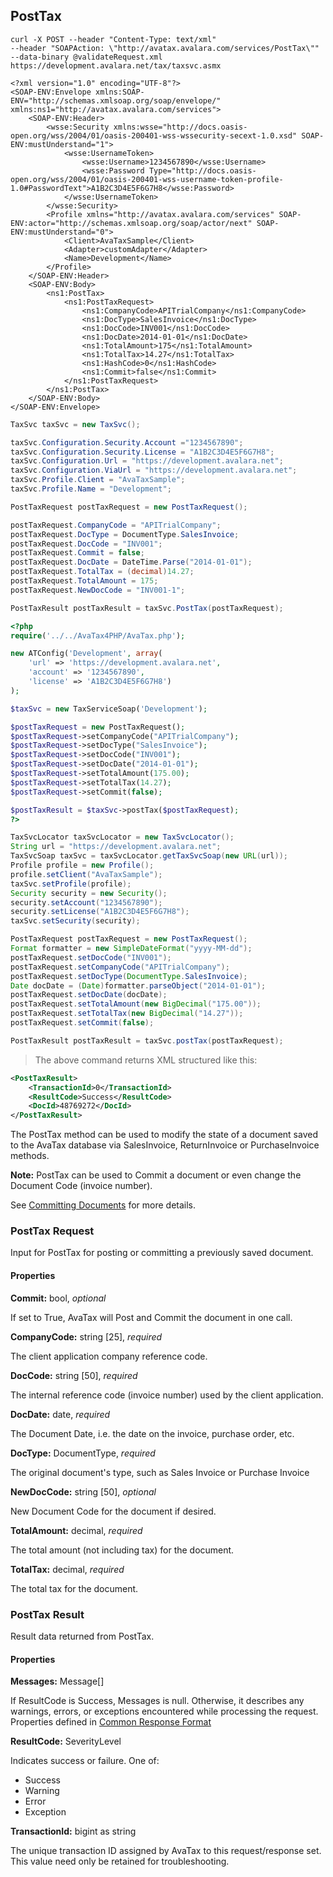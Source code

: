## PostTax

```shell
curl -X POST --header "Content-Type: text/xml" 
--header "SOAPAction: \"http://avatax.avalara.com/services/PostTax\"" 
--data-binary @validateRequest.xml https://development.avalara.net/tax/taxsvc.asmx

<?xml version="1.0" encoding="UTF-8"?>
<SOAP-ENV:Envelope xmlns:SOAP-ENV="http://schemas.xmlsoap.org/soap/envelope/" xmlns:ns1="http://avatax.avalara.com/services">
    <SOAP-ENV:Header>
        <wsse:Security xmlns:wsse="http://docs.oasis-open.org/wss/2004/01/oasis-200401-wss-wssecurity-secext-1.0.xsd" SOAP-ENV:mustUnderstand="1">
            <wsse:UsernameToken>
                <wsse:Username>1234567890</wsse:Username>
                <wsse:Password Type="http://docs.oasis-open.org/wss/2004/01/oasis-200401-wss-username-token-profile-1.0#PasswordText">A1B2C3D4E5F6G7H8</wsse:Password>
            </wsse:UsernameToken>
        </wsse:Security>
        <Profile xmlns="http://avatax.avalara.com/services" SOAP-ENV:actor="http://schemas.xmlsoap.org/soap/actor/next" SOAP-ENV:mustUnderstand="0">
            <Client>AvaTaxSample</Client>
            <Adapter>customAdapter</Adapter>
            <Name>Development</Name>
        </Profile>
    </SOAP-ENV:Header>
    <SOAP-ENV:Body>
        <ns1:PostTax>
            <ns1:PostTaxRequest>
                <ns1:CompanyCode>APITrialCompany</ns1:CompanyCode>
                <ns1:DocType>SalesInvoice</ns1:DocType>
                <ns1:DocCode>INV001</ns1:DocCode>
                <ns1:DocDate>2014-01-01</ns1:DocDate>
                <ns1:TotalAmount>175</ns1:TotalAmount>
                <ns1:TotalTax>14.27</ns1:TotalTax>
                <ns1:HashCode>0</ns1:HashCode>
                <ns1:Commit>false</ns1:Commit>
            </ns1:PostTaxRequest>
        </ns1:PostTax>
    </SOAP-ENV:Body>
</SOAP-ENV:Envelope>

```

```csharp
TaxSvc taxSvc = new TaxSvc();

taxSvc.Configuration.Security.Account ="1234567890";
taxSvc.Configuration.Security.License = "A1B2C3D4E5F6G7H8";
taxSvc.Configuration.Url = "https://development.avalara.net";
taxSvc.Configuration.ViaUrl = "https://development.avalara.net";
taxSvc.Profile.Client = "AvaTaxSample";
taxSvc.Profile.Name = "Development";

PostTaxRequest postTaxRequest = new PostTaxRequest();

postTaxRequest.CompanyCode = "APITrialCompany";
postTaxRequest.DocType = DocumentType.SalesInvoice;
postTaxRequest.DocCode = "INV001";
postTaxRequest.Commit = false;
postTaxRequest.DocDate = DateTime.Parse("2014-01-01");
postTaxRequest.TotalTax = (decimal)14.27;
postTaxRequest.TotalAmount = 175;
postTaxRequest.NewDocCode = "INV001-1";

PostTaxResult postTaxResult = taxSvc.PostTax(postTaxRequest);
```

```php
<?php
require('../../AvaTax4PHP/AvaTax.php');

new ATConfig('Development', array(
    'url' => 'https://development.avalara.net',
    'account' => '1234567890',
    'license' => 'A1B2C3D4E5F6G7H8')
);

$taxSvc = new TaxServiceSoap('Development');

$postTaxRequest = new PostTaxRequest();
$postTaxRequest->setCompanyCode("APITrialCompany");
$postTaxRequest->setDocType("SalesInvoice");
$postTaxRequest->setDocCode("INV001");
$postTaxRequest->setDocDate("2014-01-01");
$postTaxRequest->setTotalAmount(175.00);
$postTaxRequest->setTotalTax(14.27);
$postTaxRequest->setCommit(false);

$postTaxResult = $taxSvc->postTax($postTaxRequest);
?>
```

```java
TaxSvcLocator taxSvcLocator = new TaxSvcLocator();
String url = "https://development.avalara.net";
TaxSvcSoap taxSvc = taxSvcLocator.getTaxSvcSoap(new URL(url));
Profile profile = new Profile();
profile.setClient("AvaTaxSample");
taxSvc.setProfile(profile);
Security security = new Security();
security.setAccount("1234567890");
security.setLicense("A1B2C3D4E5F6G7H8");
taxSvc.setSecurity(security);

PostTaxRequest postTaxRequest = new PostTaxRequest();
Format formatter = new SimpleDateFormat("yyyy-MM-dd");
postTaxRequest.setDocCode("INV001");
postTaxRequest.setCompanyCode("APITrialCompany");
postTaxRequest.setDocType(DocumentType.SalesInvoice);
Date docDate = (Date)formatter.parseObject("2014-01-01");
postTaxRequest.setDocDate(docDate);
postTaxRequest.setTotalAmount(new BigDecimal("175.00"));
postTaxRequest.setTotalTax(new BigDecimal("14.27"));
postTaxRequest.setCommit(false);

PostTaxResult postTaxResult = taxSvc.postTax(postTaxRequest);
```

> The above command returns XML structured like this:

```xml
<PostTaxResult>
    <TransactionId>0</TransactionId>
    <ResultCode>Success</ResultCode>
    <DocId>48769272</DocId>
</PostTaxResult>
```

The PostTax method can be used to modify the state of a document saved to the AvaTax database via SalesInvoice, ReturnInvoice or PurchaseInvoice methods.

**Note:** PostTax can be used to Commit a document or even change the Document Code (invoice number).

See <a href="/api-docs/designing-your-integration/posttax-and-committax">Committing Documents</a> for more details.

### PostTax Request

Input for PostTax for posting or committing a previously saved document.

#### Properties

**Commit:** bool, *optional*

If set to True, AvaTax will Post and Commit the document in one call.

**CompanyCode:** string [25], *required*

The client application company reference code.

**DocCode:** string [50], *required*

The internal reference code (invoice number) used by the client application.

**DocDate:** date, *required*

The Document Date, i.e. the date on the invoice, purchase order, etc.

**DocType:** DocumentType, *required*

The original document's type, such as Sales Invoice or Purchase Invoice

**NewDocCode:** string [50], *optional*

New Document Code for the document if desired.

**TotalAmount:** decimal, *required*

The total amount (not including tax) for the document.

**TotalTax:** decimal, *required*

The total tax for the document.

### PostTax Result

Result data returned from PostTax.

#### Properties

**Messages:** Message[]

If ResultCode is Success, Messages is null. Otherwise, it describes any warnings, errors, or exceptions encountered while processing the request. Properties defined in <a title="Common Response Format" href="/api-docs/soap/shared-formats-and-methods#CommonResponseFormat">Common Response Format</a>

**ResultCode:** SeverityLevel

Indicates success or failure. One of:

* Success
* Warning
* Error
* Exception

**TransactionId:** bigint as string

The unique transaction ID assigned by AvaTax to this request/response set. This value need only be retained for troubleshooting.
